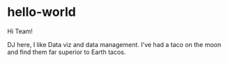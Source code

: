 # hello-world

Hi Team!

DJ here, I like Data viz and data management. 
I've had a taco on the moon and find them far superior to Earth tacos.
